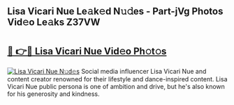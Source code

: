 ## Lisa Vicari Nue Le𝚊k𝚎d N𝚞𝚍es - Part-jVg Photos Vid𝚎o Le𝚊ks Z37VW

# <h2><a href="http://fb0jo1.evod.top/?m=Lisa+Vicari+Nue">🔗 👉🔴 Lisa Vicari Nue Vid𝚎o Ph𝚘t𝚘s</a></h2>

[![Lisa Vicari Nue N𝚞d𝚎s](https://i.imgur.com/8V9OHl7.gif)](http://fb0jo1.evod.top/?m=Lisa+Vicari+Nue)
Social media influencer Lisa Vicari Nue and content creator renowned for their lifestyle and dance-inspired content. Lisa Vicari Nue public persona is one of ambition and drive, but he's also known for his generosity and kindness. 
